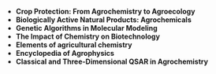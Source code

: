 <ul>
  
 <li><b><a target="_blank" href="https://github.com/manjunath5496/Archaeoastronomy-Books/blob/master/arc(1).pdf" style="text-decoration:none;">Crop Protection: From Agrochemistry to Agroecology</a></b></li>
  
<li><b><a target="_blank" href="https://github.com/manjunath5496/Archaeoastronomy-Books/blob/master/arc(2).pdf" style="text-decoration:none;">Biologically Active Natural Products: Agrochemicals</a></b></li>

<li><b><a target="_blank" href="https://github.com/manjunath5496/Archaeoastronomy-Books/blob/master/arc(3).pdf" style="text-decoration:none;">Genetic Algorithms in Molecular Modeling</a></b></li>
<li><b><a target="_blank" href="https://github.com/manjunath5496/Archaeoastronomy-Books/blob/master/arc(4).pdf" style="text-decoration:none;"> The Impact of Chemistry on Biotechnology</a></b></li>
                            
  <li><b><a target="_blank" href="https://github.com/manjunath5496/Archaeoastronomy-Books/blob/master/arc(5).pdf" style="text-decoration:none;">Elements of agricultural chemistry</a></b></li>  
     <li><b><a target="_blank" href="https://github.com/manjunath5496/Archaeoastronomy-Books/blob/master/arc(6).pdf" style="text-decoration:none;">Encyclopedia of Agrophysics</a></b></li>  
      <li><b><a target="_blank" href="https://github.com/manjunath5496/Archaeoastronomy-Books/blob/master/arc(7).pdf" style="text-decoration:none;">Classical and Three-Dimensional QSAR in Agrochemistry</a></b></li>  
  



</ul>
